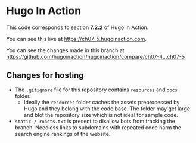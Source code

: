 Hugo In Action
===============

This code corresponds to section **7.2.2** of Hugo in Action.

You can see this live at https://ch07-5.hugoinaction.com.

You can see the changes made in this branch at https://github.com/hugoinaction/hugoinaction/compare/ch07-4...ch07-5

Changes for hosting
--------------------

* The `.gitignore` file for this repository contains `resources` and `docs` folder.
  * Ideally the `resources` folder caches the assets preprocessed by Hugo and they belong with the code base. The folder may get large and blot the repository size which is not ideal for sample code.
* `static / robots.txt` is present to disallow bots from tracking the branch. Needless links to subdomains with repeated code harm the search engine rankings of the website.

